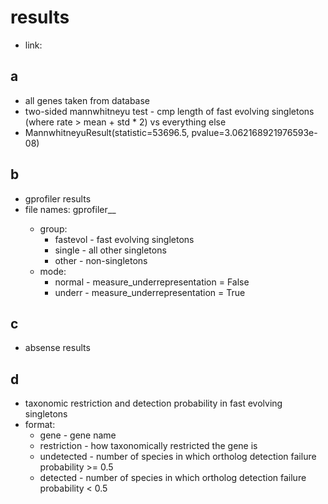 # results

- link: 

## a

- all genes taken from database
- two-sided mannwhitneyu test - cmp length of fast evolving singletons (where rate > mean + std * 2) vs everything else
- MannwhitneyuResult(statistic=53696.5, pvalue=3.062168921976593e-08)

## b

- gprofiler results
- file names: gprofiler_<group>_<mode>
  - group:
    - fastevol - fast evolving singletons
    - single - all other singletons
    - other - non-singletons
  - mode:
    - normal - measure_underrepresentation = False
    - underr - measure_underrepresentation = True

## c

- absense results

## d

- taxonomic restriction and detection probability in fast evolving singletons
- format:
  - gene - gene name
  - restriction - how taxonomically restricted the gene is
  - undetected - number of species in which ortholog detection failure probability >= 0.5
  - detected - number of species in which ortholog detection failure probability < 0.5
